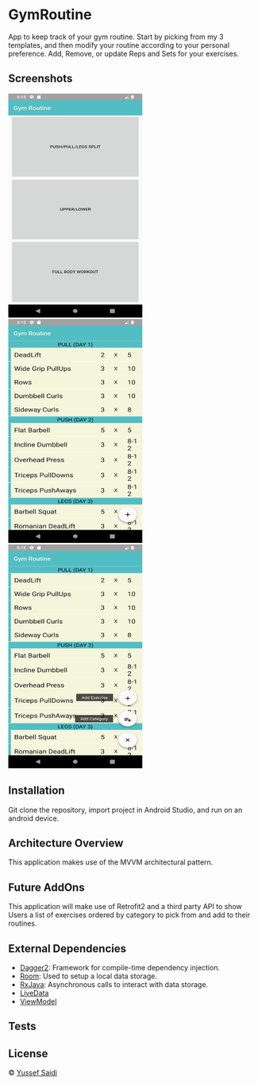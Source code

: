 # GymRoutine
App to keep track of your gym routine.
Start by picking from my 3 templates, and then modify your routine according to your personal preference.
Add, Remove, or update Reps and Sets for your exercises.

## Screenshots
<p>
  <img src="/screenshots/Screenshot_1589318124.png" width="270" height="450"/>
  <img src="/screenshots/Screenshot_1589318135.png" width="270" height="450"/>
  <img src="/screenshots/Screenshot_1589318141.png" width="270" height="450"/>
</p>

## Installation
Git clone the repository, import project in Android Studio, and run on an android device.

## Architecture Overview
This application makes use of the MVVM architectural pattern. 

## Future AddOns
This application will make use of Retrofit2 and a third party API to show Users a list of exercises ordered by category to pick from and add to their routines.

## External Dependencies
- [Dagger2](https://dagger.dev/): Framework for compile-time dependency injection.
- [Room](https://developer.android.com/training/data-storage/room): Used to setup a local data storage.
- [RxJava](https://github.com/ReactiveX/RxJava): Asynchronous calls to interact with data storage.
- [LiveData](https://developer.android.com/topic/libraries/architecture/livedata)
- [ViewModel](https://developer.android.com/reference/androidx/lifecycle/ViewModel)

## Tests

## License
© [Yussef Saidi](https://yussefsaidi.me/)
